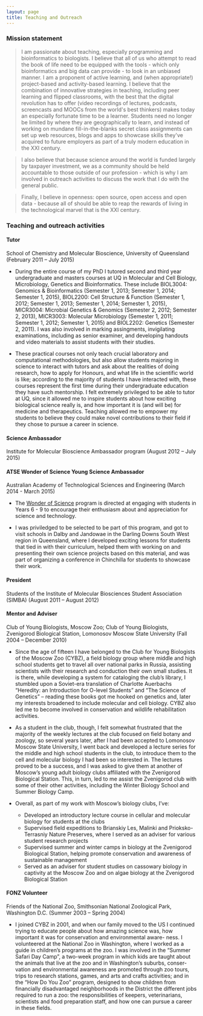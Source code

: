 ```yaml
---
layout: page
title: Teaching and Outreach
---
```


### Mission statement


> I am passionate about teaching, especially programming and bioinformatics to biologists. I believe that all of us who attempt to read the book of life need to be equipped with the tools - which only bioinformatics and big data can provide - to look in an unbiased manner. I am a proponent of active learning, and (when appropriate!) project-based and activity-based learning. I believe that the combination of innovative strategies in teaching, including peer learning and flipped classrooms, with the best that the digital revolution has to offer (video recordings of lectures, podcasts, screencasts and MOOCs from the world's best thinkers) makes today an especially fortunate time to be a learner. Students need no longer be limited by where they are geographically to learn, and instead of working on mundane fill-in-the-blanks secret class assignments can set up web resources, blogs and apps to showcase skills they've acquired to future employers as part of a truly modern education in the XXI century. 


> I also believe that because science around the world is funded largely by taxpayer investment, we as a community should be held accountable to those outside of our profession - which is why I am involved in outreach activities to discuss the work that I do with the general public. 

> Finally, I believe in openness: open source, open access and open data - because all of should be able to reap the rewards of living in the technological marvel that is the XXI century.


### Teaching and outreach activities

#### Tutor

School of Chemistry and Molecular Bioscience, University of Queensland (February 2011 – July 2015)

* During the entire course of my PhD I tutored second and third year undergraduate and masters courses at UQ in Molecular and Cell Biology, Microbiology, Genetics and Bioinformatics. These include BIOL3004: Genomics & Bioinformatics (Semester 1, 2013; Semester 1, 2014; Semester 1, 2015), BIOL2200: Cell Structure & Function (Semester 1, 2012; Semester 1, 2013; Semester 1, 2014; Semester 1, 2015), MICR3004: Microbial Genetics & Genomics (Semester 2, 2012; Semester 2, 2013), MICR3003: Molecular Microbiology (Semester 1, 2011; Semester 1, 2012; Semester 1, 2015) and BIOL2202: Genetics (Semester 2, 2011). I was also involved in marking assingments, invigilating examinations, including as senior examiner, and developing handouts and video materials to assist students with their studies.

* These practical courses not only teach crucial laboratory and computational methodologies, but also allow students majoring in science to interact with tutors and ask about the realities of doing research, how to apply for Honours, and what life in the scientific world is like; according to the majority of students I have interacted with, these courses represent the first time during their undergraduate education they have such mentorship. I felt extremely privileged to be able to tutor at UQ, since it allowed me to inspire students about how exciting biological science really is, and how important it is (and will be) for medicine and therapeutics. Teaching allowed me to empower my students to believe they could make novel contributions to their field if they chose to pursue a career in science.



#### Science Ambassador

Institute for Molecular Bioscience Ambassador program (August 2012 – July 2015)

#### ATSE Wonder of Science Young Science Ambassador

Australian Academy of Technological Sciences and Engineering (March 2014 - March 2015)

* The [Wonder of Science](http://wonderofscience.com.au/ "Wonder of Science") program is directed at engaging with students in Years 6 - 9 to encourage their enthusiasm about and appreciation for science and technology.

* I was priviledged to be selected to be part of this program, and got to visit schools in Dalby and Jandowae in the Darling Downs South West region in Queensland, where I developed exciting lessons for students that tied in with their curriculum, helped them with working on and presenting their own science projects based on this material, and was part of organizing a conference in Chinchilla for students to showcase their work.  

#### President

Students of the Institute of Molecular Biosciences Student Association (SIMBA) (August 2011 – August 2012)

#### Mentor and Adviser

Club of Young Biologists, Moscow Zoo;
Club of Young Biologists, Zvenigorod Biological Station, Lomonosov Moscow State University
(Fall 2004 – December 2010)

* Since the age of fifteen I have belonged to the Club for Young Biologists of the Moscow Zoo (CYBZ), a field biology group where middle and high school students get to travel all over national parks in Russia, assisting scientists with their research and conduction their own small studies. It is there, while developing a system for cataloging the club’s library, I stumbled upon a Soviet-era translation of Charlotte Auerbachs “Heredity: an Introduction for O-level Students” and “The Science of Genetics” – reading these books got me hooked on genetics and, later my interests broadened to include molecular and cell biology. CYBZ also led me to become involved in conservation and wildlife rehabilitation activities.

* As a student in the club, though, I felt somewhat frustrated that the majority of the weekly lectures at the club focused on field botany and zoology, so several years later, after I had been accepted to Lomonosov Moscow State University, I went back and developed a lecture series for the middle and high school students in the club, to introduce them to the cell and molecular biology I had been so interested in. The lectures proved to be a success, and I was asked to give them at another of Moscow’s young adult biology clubs affiliated with the Zvenigorod Biological Station. This, in turn, led to me assist the Zvenigorod club with some of their other activities, including the Winter Biology School and Summer Biology Camp.

* Overall, as part of my work with Moscow’s biology clubs, I’ve:

  * Developed an introductory lecture course in cellular and molecular biology for students at the clubs
  * Supervised field expeditions to Brianskiy Les, Malinki and Prioksko-Terrasniy Nature Preserves, where I served as an adviser for various student research projects
  * Supervised summer and winter camps in biology at the Zvenigorod Biological Station, helping promote conservation and awareness of sustainable management
  * Served as an adviser for student studies on cassowary biology in captivity at the Moscow Zoo and on algae biology at the Zvenigorod Biological Station

#### FONZ Volunteer

Friends of the National Zoo, Smithsonian National Zoological Park, Washington D.C. (Summer 2003 – Spring 2004)

* I joined CYBZ in 2001, and when our family moved to the US I continued trying to educate people about how amazing science was, how important it was for conservation and environmental aware- ness. I volunteered at the National Zoo in Washington, where I worked as a guide in children’s programs at the zoo. I was involved in the “Summer Safari Day Camp”, a two-week program in which kids are taught about the animals that live at the zoo and in Washington’s suburbs, conser- vation and environmental awareness are promoted through zoo tours, trips to research stations, games, and arts and crafts activities; and in the “How Do You Zoo” program, designed to show children from financially disadvantaged neighborhoods in the District the different jobs required to run a zoo: the responsibilities of keepers, veterinarians, scientists and food preparation staff, and how one can pursue a career in these fields.
